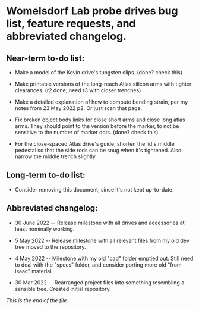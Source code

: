 # Womelsdorf Lab probe drives bug list, feature requests, and abbreviated changelog.


## Near-term to-do list:

* Make a model of the Kevin drive's tungsten clips. (done? check this)

* Make printable versions of the long-reach Atlas silicon arms with tighter
clearances. (r2 done; need r3 with closer trenches)

* Make a detailed explanation of how to compute bending strain, per my
notes from 23 May 2022 p2. Or just scan that page.

* Fix broken object body links for close short arms and close long atlas
arms. They should point to the version before the marker, to not be sensitive
to the number of marker dots. (done? check this)

* For the close-spaced Atlas drive's guide, shorten the lid's middle pedestal
so that the side rods can be snug when it's tightened. Also narrow the middle
trench slightly.


## Long-term to-do list:

* Consider removing this document, since it's not kept up-to-date.


## Abbreviated changelog:

* 30 June 2022 --
Release milestone with all drives and accessories at least nominally working.

* 5 May 2022 --
Release milestone with all relevant files from my old dev tree moved to the
repository.

* 4 May 2022 --
Milestone with my old "cad" folder emptied out. Still need to deal with the
"specs" folder, and consider porting more old "from isaac" material.

* 30 Mar 2022 --
Rearranged project files into something resembling a sensible tree. Created
initial repository.


_This is the end of the file._

